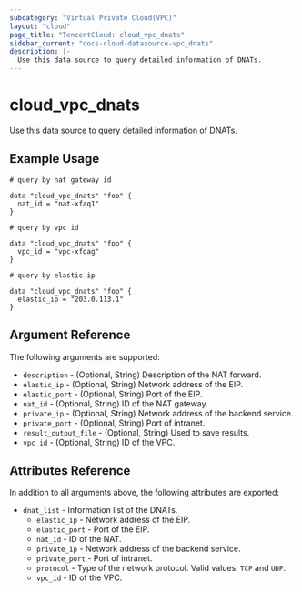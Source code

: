 ```yaml
---
subcategory: "Virtual Private Cloud(VPC)"
layout: "cloud"
page_title: "TencentCloud: cloud_vpc_dnats"
sidebar_current: "docs-cloud-datasource-vpc_dnats"
description: |-
  Use this data source to query detailed information of DNATs.
---
```


# cloud_vpc_dnats

Use this data source to query detailed information of DNATs.

## Example Usage

```hcl
# query by nat gateway id

data "cloud_vpc_dnats" "foo" {
  nat_id = "nat-xfaq1"
}

# query by vpc id

data "cloud_vpc_dnats" "foo" {
  vpc_id = "vpc-xfqag"
}

# query by elastic ip

data "cloud_vpc_dnats" "foo" {
  elastic_ip = "203.0.113.1"
}
```

## Argument Reference

The following arguments are supported:

* `description` - (Optional, String) Description of the NAT forward.
* `elastic_ip` - (Optional, String) Network address of the EIP.
* `elastic_port` - (Optional, String) Port of the EIP.
* `nat_id` - (Optional, String) ID of the NAT gateway.
* `private_ip` - (Optional, String) Network address of the backend service.
* `private_port` - (Optional, String) Port of intranet.
* `result_output_file` - (Optional, String) Used to save results.
* `vpc_id` - (Optional, String) ID of the VPC.

## Attributes Reference

In addition to all arguments above, the following attributes are exported:

* `dnat_list` - Information list of the DNATs.
  * `elastic_ip` - Network address of the EIP.
  * `elastic_port` - Port of the EIP.
  * `nat_id` - ID of the NAT.
  * `private_ip` - Network address of the backend service.
  * `private_port` - Port of intranet.
  * `protocol` - Type of the network protocol. Valid values: `TCP` and `UDP`.
  * `vpc_id` - ID of the VPC.


